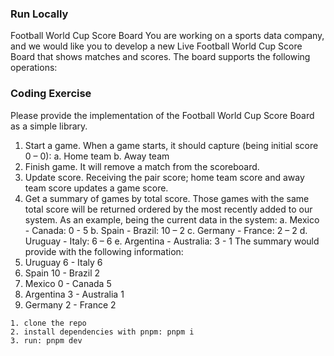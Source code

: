 ### Run Locally

Football World Cup Score Board
You are working on a sports data company, and we would like you to develop a new Live
Football World Cup Score Board that shows matches and scores.
The board supports the following operations:

### Coding Exercise

Please provide the implementation of the Football World Cup Score Board as a simple library.

1. Start a game. When a game starts, it should capture (being initial score 0 – 0):
   a. Home team
   b. Away team
2. Finish game. It will remove a match from the scoreboard.
3. Update score. Receiving the pair score; home team score and away team score
   updates a game score.
4. Get a summary of games by total score. Those games with the same total score will
   be returned ordered by the most recently added to our system.
   As an example, being the current data in the system:
   a. Mexico - Canada: 0 - 5
   b. Spain - Brazil: 10 – 2
   c. Germany - France: 2 – 2
   d. Uruguay - Italy: 6 – 6
   e. Argentina - Australia: 3 - 1
   The summary would provide with the following information:
5. Uruguay 6 - Italy 6
6. Spain 10 - Brazil 2
7. Mexico 0 - Canada 5
8. Argentina 3 - Australia 1
9. Germany 2 - France 2

```
1. clone the repo
2. install dependencies with pnpm: pnpm i
3. run: pnpm dev
```
